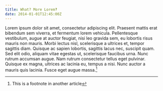 ```yaml
---
title: What? More Lorem‽
date: 2014-01-01T12:45:00Z
---
```


Lorem ipsum dolor sit amet, consectetur adipiscing elit. Praesent mattis erat bibendum sem viverra, et fermentum lorem vehicula. Pellentesque vestibulum, augue at auctor feugiat, nisi leo gravida sem, eu lobortis risus mauris non mauris. Morbi lectus nisl, scelerisque a ultrices et, tempor sagittis diam. Quisque ac sapien lobortis, sagittis lacus nec, suscipit quam. Sed elit odio, aliquam vitae egestas ut, scelerisque faucibus urna. Nunc rutrum accumsan augue. Nam rutrum consectetur tellus eget pulvinar. Quisque ex magna, ultrices ac lacinia eu, tempus a nisi. Nunc auctor a mauris quis lacinia. Fusce eget augue massa.[^1]

[^1]: This is a footnote in another article
